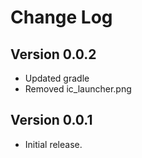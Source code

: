 Change Log
==========

Version 0.0.2
-------------

* Updated gradle
* Removed ic_launcher.png

Version 0.0.1
-------------

* Initial release.
